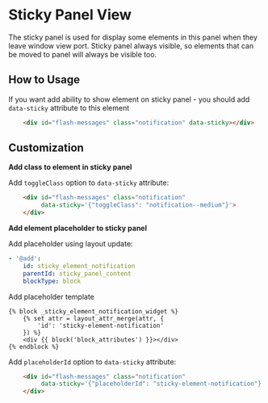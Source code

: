 
Sticky Panel View
=================

The sticky panel is used for display some elements in this panel when they leave window view port.
Sticky panel always visible, so elements that can be moved to panel will always be visible too.

How to Usage
------------
If you want add ability to show element on sticky panel - you should add `data-sticky` attribute to this element
```html
    <div id="flash-messages" class="notification" data-sticky></div>
```

Customization
--------------

**Add class to element in sticky panel**

Add `toggleClass` option to `data-sticky` attribute:
```html
    <div id="flash-messages" class="notification"
         data-sticky='{"toggleClass": "notification--medium"}'>
    </div>
```

**Add element placeholder to sticky panel**

Add placeholder using layout update:
```yaml
- '@add':
    id: sticky_element_notification
    parentId: sticky_panel_content
    blockType: block
```

Add placeholder template
```twig
{% block _sticky_element_notification_widget %}
    {% set attr = layout_attr_merge(attr, {
        'id': 'sticky-element-notification'
    }) %}
    <div {{ block('block_attributes') }}></div>
{% endblock %}
```

Add `placeholderId` option to `data-sticky` attribute:
```html
    <div id="flash-messages" class="notification"
         data-sticky='{"placeholderId": "sticky-element-notification"}'>
    </div>
```
